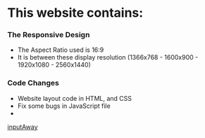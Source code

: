 # This website contains:

### The Responsive Design
 - The Aspect Ratio used is 16:9
 - It is between these display resolution (1366x768 - 1600x900 - 1920x1080 - 2560x1440)
 
### Code Changes
 - Website layout code in HTML, and CSS 
 - Fix some bugs in JavaScript file
 - 
[inputAway](https://github.com/Block-Void/Scoreboard/blob/c6c5379bc593d0627e13726c759720e54d91ded4/Volleyball/volleyball.js#L20)
```code

```